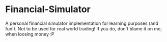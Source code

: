 # Financial-Simulator
A personal financial simulator implementation for learning purposes (and fun!). Not to be used for real world trading! If you do, don't blame it on me, when loosing money :P
